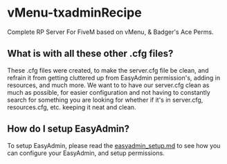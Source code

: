 # vMenu-txadminRecipe
Complete RP Server For FiveM based on vMenu, & Badger's Ace Perms.

## What is with all these other .cfg files?
These .cfg files were created, to make the server.cfg file be clean, and refrain it from getting cluttered up from EasyAdmin permission's, adding in resources, and much more. We want to to have our server.cfg clean as much as possible, for easier configuration and not having to constantly search for something you are looking for whether if it's in server.cfg, resources.cfg, etc. keeping it neat and clean.

## How do I setup EasyAdmin?
To setup EasyAdmin, please read the [easyadmin_setup.md](https://github.com/PeEcEeChIP/vMenu-txadminRecipe/blob/main/easyadmin_setup.md) to see how you can configure your EasyAdmin, and setup permissions.